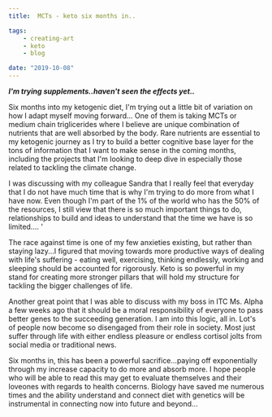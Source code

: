 ```yaml
---
title:  MCTs - keto six months in..

tags:
    - creating-art
    - keto
    - blog

date: "2019-10-08"
---
```


***I'm trying supplements..haven't seen the effects yet..*** 

Six months into my ketogenic diet, I'm trying out a little bit of variation on how I adapt myself moving forward... One of them  is taking MCTs or medium chain triglicerides where I believe are unique combination of nutrients that are well absorbed by the body. Rare nutrients are essential to my ketogenic journey as I try to build a better cognitive base layer for the tons of information that I want to make sense in the coming months, including the projects that I'm looking to deep dive in especially those related to tackling the climate change.

I was discussing with my colleague Sandra that I really feel that everyday that I do not have much time that is why I'm trying to do more from what I have now. Even though I'm part of the 1% of the world who has the 50% of the resources, I still view that there is so much important things to do, relationships to build and ideas to understand that the time we have is so limited.... '

The race against time is one of my few anxieties existing, but rather than staying lazy...I figured that moving towards more productive ways of dealing with life's suffering - eating well, exercising, thinking endlessly, working and sleeping should be accounted for rigorously. Keto is so powerful in my stand for creating more stronger pillars that will hold my structure for tackling the bigger challenges of life.

Another great point that I was able to discuss with my boss in ITC Ms. Alpha a few weeks ago that it should be a moral responsibility of everyone to pass better genes to the succeeding generation. I am into this logic, all in. Lot's of people now become so disengaged from their role in society. Most just suffer through life with either endless pleasure or endless cortisol jolts from social media or traditional news.

Six months in, this has been a powerful sacrifice...paying off exponentially through my increase capacity to do more and absorb more. I hope people who will be able to read this may get to evaluate themselves and their loveones with regards to health concerns. Biology have saved me numerous times and the ability understand and connect diet with genetics will be instrumental in connecting now into future and beyond...
